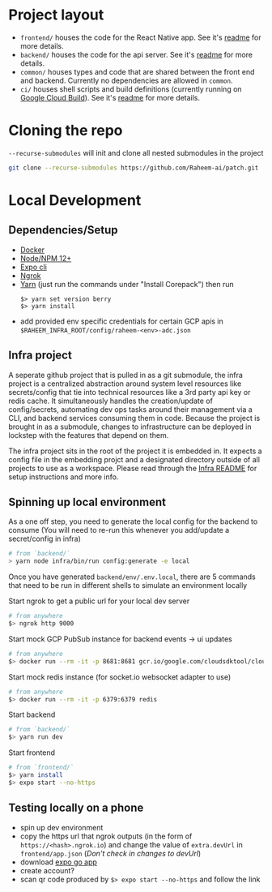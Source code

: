 # Project layout
- `frontend/` houses the code for the React Native app. See it's [readme](./frontend/README.md) for more details.
- `backend/` houses the code for the api server. See it's [readme](./backend/README.md) for more details.
- `common/` houses types and code that are shared between the front end and backend. Currently no dependencies are allowed in `common`.
- `ci/` houses shell scripts and build definitions (currently running on [Google Cloud Build](https://cloud.google.com/build/docs)). See it's [readme](./ci/README.md) for more details.

# Cloning the repo
`--recurse-submodules` will init and clone all nested submodules in the project
```sh
git clone --recurse-submodules https://github.com/Raheem-ai/patch.git
```

# Local Development

## Dependencies/Setup
- [Docker](https://www.docker.com/products/docker-desktop)
- [Node/NPM 12+](https://nodejs.org/en/download/)
- [Expo cli](https://docs.expo.dev/)
- [Ngrok](https://ngrok.com/download)
- [Yarn](https://yarnpkg.com/getting-started/install) (just run the commands under "Install Corepack")
    then run 
    ```
    $> yarn set version berry
    $> yarn install
    ```
- add provided env specific credentials for certain GCP apis in `$RAHEEM_INFRA_ROOT/config/raheem-<env>-adc.json`

## Infra project
A seperate github project that is pulled in as a git submodule, the infra project is a centralized abstraction around system level resources like secrets/config that tie into technical resources like a 3rd party api key or redis cache. It simultaneously handles the creation/update of config/secrets, automating dev ops tasks around their management via a CLI, and backend services consuming them in code. Because the project is brought in as a submodule, changes to infrastructure can be deployed in lockstep with the features that depend on them.

The infra project sits in the root of the project it is embedded in. It expects a config file in the embedding projct and a designated directory outside of all projects to use as a workspace. Please read through the [Infra README](backend/infra/README.md) for setup instructions and more info.

## Spinning up local environment
As a one off step, you need to generate the local config for the backend to consume 
(You will need to re-run this whenever you add/update a secret/config in infra)
```sh
# from `backend/` 
> yarn node infra/bin/run config:generate -e local  
```

Once you have generated `backend/env/.env.local`, there are 5 commands that need to be run in different shells to simulate an environment locally


Start ngrok to get a public url for your local dev server
```sh
# from anywhere
$> ngrok http 9000
```

Start mock GCP PubSub instance for backend events -> ui updates
```sh
# from anywhere
$> docker run --rm -it -p 8681:8681 gcr.io/google.com/cloudsdktool/cloud-sdk gcloud beta emulators pubsub start --project=fake
```

Start mock redis instance (for socket.io websocket adapter to use)
```sh
# from anywhere
$> docker run --rm -it -p 6379:6379 redis
```

Start backend 
```sh
# from `backend/`
$> yarn run dev
```

Start frontend
```sh
# from `frontend/`
$> yarn install 
$> expo start --no-https 
``` 

## Testing locally on a phone
- spin up dev environment
- copy the https url that ngrok outputs (in the form of `https://<hash>.ngrok.io`) and change the value of `extra.devUrl` in `frontend/app.json` (*Don't check in changes to devUrl*)
- download [expo go app](https://expo.dev/client)
- create account?
- scan qr code produced by `$> expo start --no-https` and follow the link